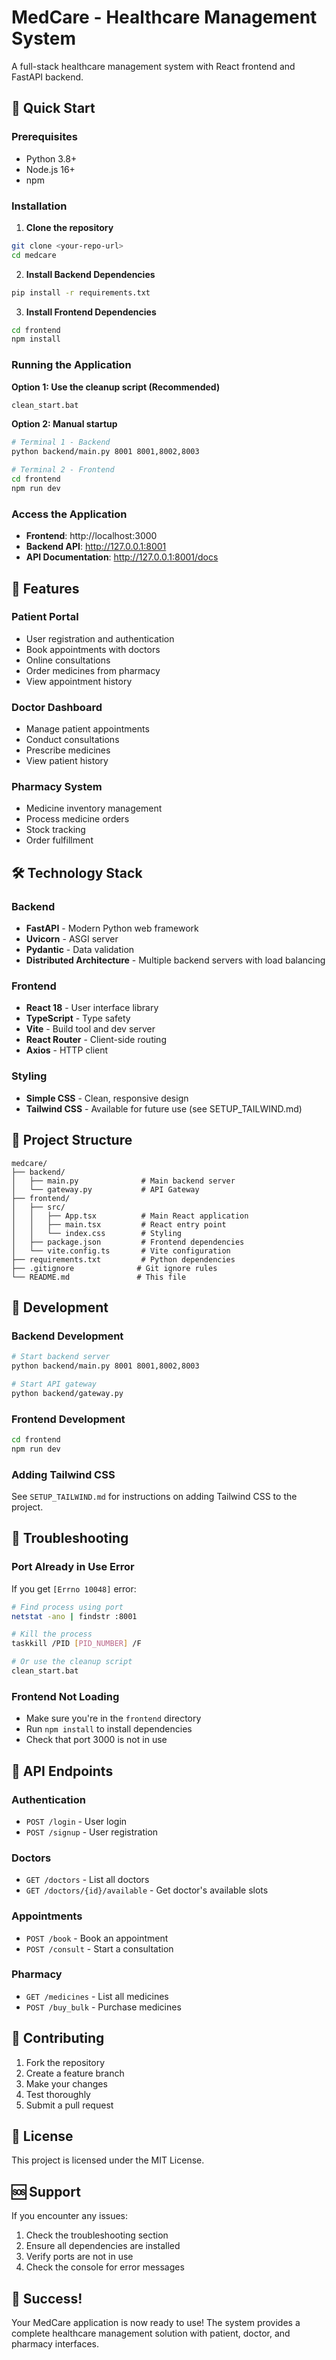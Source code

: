 # MedCare - Healthcare Management System

A full-stack healthcare management system with React frontend and FastAPI backend.

## 🚀 Quick Start

### Prerequisites
- Python 3.8+
- Node.js 16+
- npm

### Installation

1. **Clone the repository**
```bash
git clone <your-repo-url>
cd medcare
```

2. **Install Backend Dependencies**
```bash
pip install -r requirements.txt
```

3. **Install Frontend Dependencies**
```bash
cd frontend
npm install
```

### Running the Application

**Option 1: Use the cleanup script (Recommended)**
```bash
clean_start.bat
```

**Option 2: Manual startup**
```bash
# Terminal 1 - Backend
python backend/main.py 8001 8001,8002,8003

# Terminal 2 - Frontend
cd frontend
npm run dev
```

### Access the Application
- **Frontend**: http://localhost:3000
- **Backend API**: http://127.0.0.1:8001
- **API Documentation**: http://127.0.0.1:8001/docs

## 🎯 Features

### Patient Portal
- User registration and authentication
- Book appointments with doctors
- Online consultations
- Order medicines from pharmacy
- View appointment history

### Doctor Dashboard
- Manage patient appointments
- Conduct consultations
- Prescribe medicines
- View patient history

### Pharmacy System
- Medicine inventory management
- Process medicine orders
- Stock tracking
- Order fulfillment

## 🛠️ Technology Stack

### Backend
- **FastAPI** - Modern Python web framework
- **Uvicorn** - ASGI server
- **Pydantic** - Data validation
- **Distributed Architecture** - Multiple backend servers with load balancing

### Frontend
- **React 18** - User interface library
- **TypeScript** - Type safety
- **Vite** - Build tool and dev server
- **React Router** - Client-side routing
- **Axios** - HTTP client

### Styling
- **Simple CSS** - Clean, responsive design
- **Tailwind CSS** - Available for future use (see SETUP_TAILWIND.md)

## 📁 Project Structure

```
medcare/
├── backend/
│   ├── main.py              # Main backend server
│   └── gateway.py           # API Gateway
├── frontend/
│   ├── src/
│   │   ├── App.tsx          # Main React application
│   │   ├── main.tsx         # React entry point
│   │   └── index.css        # Styling
│   ├── package.json         # Frontend dependencies
│   └── vite.config.ts       # Vite configuration
├── requirements.txt         # Python dependencies
├── .gitignore              # Git ignore rules
└── README.md               # This file
```

## 🔧 Development

### Backend Development
```bash
# Start backend server
python backend/main.py 8001 8001,8002,8003

# Start API gateway
python backend/gateway.py
```

### Frontend Development
```bash
cd frontend
npm run dev
```

### Adding Tailwind CSS
See `SETUP_TAILWIND.md` for instructions on adding Tailwind CSS to the project.

## 🐛 Troubleshooting

### Port Already in Use Error
If you get `[Errno 10048]` error:
```bash
# Find process using port
netstat -ano | findstr :8001

# Kill the process
taskkill /PID [PID_NUMBER] /F

# Or use the cleanup script
clean_start.bat
```

### Frontend Not Loading
- Make sure you're in the `frontend` directory
- Run `npm install` to install dependencies
- Check that port 3000 is not in use

## 📝 API Endpoints

### Authentication
- `POST /login` - User login
- `POST /signup` - User registration

### Doctors
- `GET /doctors` - List all doctors
- `GET /doctors/{id}/available` - Get doctor's available slots

### Appointments
- `POST /book` - Book an appointment
- `POST /consult` - Start a consultation

### Pharmacy
- `GET /medicines` - List all medicines
- `POST /buy_bulk` - Purchase medicines

## 🤝 Contributing

1. Fork the repository
2. Create a feature branch
3. Make your changes
4. Test thoroughly
5. Submit a pull request

## 📄 License

This project is licensed under the MIT License.

## 🆘 Support

If you encounter any issues:
1. Check the troubleshooting section
2. Ensure all dependencies are installed
3. Verify ports are not in use
4. Check the console for error messages

## 🎉 Success!

Your MedCare application is now ready to use! The system provides a complete healthcare management solution with patient, doctor, and pharmacy interfaces.